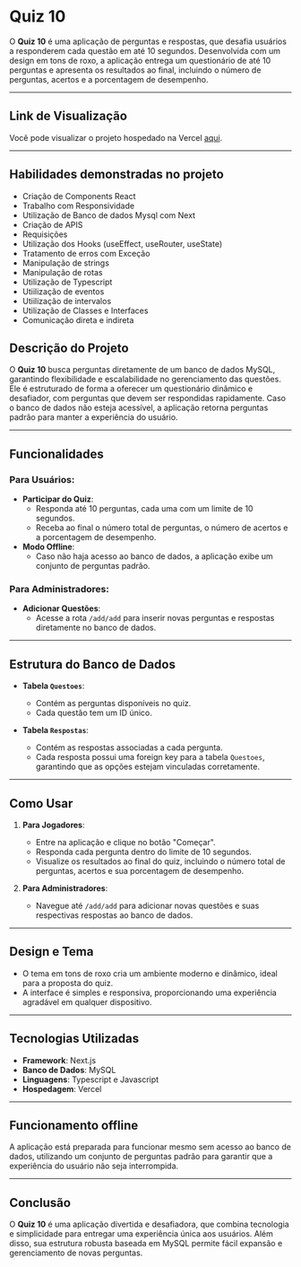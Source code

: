 # **Quiz 10**  
O **Quiz 10** é uma aplicação de perguntas e respostas,  que desafia usuários a responderem cada questão em até 10 segundos. Desenvolvida com um design em tons de roxo, a aplicação entrega um questionário de até 10 perguntas e apresenta os resultados ao final, incluindo o número de perguntas, acertos e a porcentagem de desempenho.

---

## **Link de Visualização**  
Você pode visualizar o projeto hospedado na Vercel [aqui](https://quiz-mocha-seven.vercel.app/).
 
---
## Habilidades demonstradas no projeto

   - Criação de Components React
   - Trabalho com Responsividade
   - Utilização de Banco de dados Mysql com Next
   - Criação de APIS
   - Requisições
   - Utilização dos Hooks (useEffect, useRouter, useState)
   - Tratamento de erros com Exceção
   - Manipulação de strings
   - Manipulação de rotas
   - Utilização de Typescript
   - Utiilização de eventos
   - Utiilização de intervalos
   - Utilização de Classes e Interfaces
   - Comunicação direta e indireta

## **Descrição do Projeto**  
O **Quiz 10** busca perguntas diretamente de um banco de dados MySQL, garantindo flexibilidade e escalabilidade no gerenciamento das questões. Ele é estruturado de forma a oferecer um questionário dinâmico e desafiador, com perguntas que devem ser respondidas rapidamente. Caso o banco de dados não esteja acessível, a aplicação retorna perguntas padrão para manter a experiência do usuário.

---

## **Funcionalidades**

### **Para Usuários:**
- **Participar do Quiz**:
  - Responda até 10 perguntas, cada uma com um limite de 10 segundos.
  - Receba ao final o número total de perguntas, o número de acertos e a porcentagem de desempenho.
- **Modo Offline**:
  - Caso não haja acesso ao banco de dados, a aplicação exibe um conjunto de perguntas padrão.

### **Para Administradores:**
- **Adicionar Questões**:
  - Acesse a rota `/add/add` para inserir novas perguntas e respostas diretamente no banco de dados.

---

## **Estrutura do Banco de Dados**

- **Tabela `Questoes`**:
  - Contém as perguntas disponíveis no quiz.
  - Cada questão tem um ID único.

- **Tabela `Respostas`**:
  - Contém as respostas associadas a cada pergunta.
  - Cada resposta possui uma foreign key para a tabela `Questoes`, garantindo que as opções estejam vinculadas corretamente.

---

## **Como Usar**

1. **Para Jogadores**:
   - Entre na aplicação e clique no botão "Começar".
   - Responda cada pergunta dentro do limite de 10 segundos.
   - Visualize os resultados ao final do quiz, incluindo o número total de perguntas, acertos e sua porcentagem de desempenho.

2. **Para Administradores**:
   - Navegue até `/add/add` para adicionar novas questões e suas respectivas respostas ao banco de dados.

---

## **Design e Tema**  
- O tema em tons de roxo cria um ambiente moderno e dinâmico, ideal para a proposta do quiz.  
- A interface é simples e responsiva, proporcionando uma experiência agradável em qualquer dispositivo.

---

## **Tecnologias Utilizadas**  
- **Framework**: Next.js  
- **Banco de Dados**: MySQL
- **Linguagens**: Typescript e Javascript  
- **Hospedagem**: Vercel  


---

## **Funcionamento offline**  
A aplicação está preparada para funcionar mesmo sem acesso ao banco de dados, utilizando um conjunto de perguntas padrão para garantir que a experiência do usuário não seja interrompida.

---

## **Conclusão**  
O **Quiz 10** é uma aplicação divertida e desafiadora, que combina tecnologia e simplicidade para entregar uma experiência única aos usuários. Além disso, sua estrutura robusta baseada em MySQL permite fácil expansão e gerenciamento de novas perguntas.
